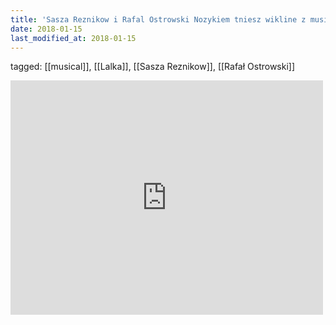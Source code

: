 ```yaml
---
title: 'Sasza Reznikow i Rafal Ostrowski Nozykiem tniesz wikline z musicalu  Lalka  - YouTube'
date: 2018-01-15
last_modified_at: 2018-01-15
---
```

tagged: [[musical]], [[Lalka]], [[Sasza Reznikow]], [[Rafał Ostrowski]]
<iframe allow="accelerometer; autoplay; clipboard-write; encrypted-media; gyroscope; picture-in-picture" allowfullscreen="" frameborder="0" height="375" id="youtube_iframe" src="https://www.youtube.com/embed/l0QblE5EyLA?feature=oembed&amp;enablejsapi=1&amp;origin=https://safe.txmblr.com&amp;wmode=opaque" width="500"></iframe>